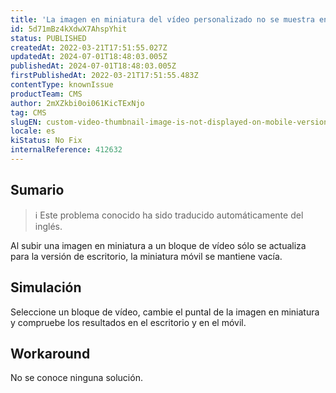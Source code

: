 ```yaml
---
title: 'La imagen en miniatura del vídeo personalizado no se muestra en la versión móvil'
id: 5d71mBz4kXdwX7AhspYhit
status: PUBLISHED
createdAt: 2022-03-21T17:51:55.027Z
updatedAt: 2024-07-01T18:48:03.005Z
publishedAt: 2024-07-01T18:48:03.005Z
firstPublishedAt: 2022-03-21T17:51:55.483Z
contentType: knownIssue
productTeam: CMS
author: 2mXZkbi0oi061KicTExNjo
tag: CMS
slugEN: custom-video-thumbnail-image-is-not-displayed-on-mobile-version
locale: es
kiStatus: No Fix
internalReference: 412632
---
```


## Sumario

>ℹ️ Este problema conocido ha sido traducido automáticamente del inglés.


Al subir una imagen en miniatura a un bloque de vídeo sólo se actualiza para la versión de escritorio, la miniatura móvil se mantiene vacía.




## Simulación


Seleccione un bloque de vídeo, cambie el puntal de la imagen en miniatura y compruebe los resultados en el escritorio y en el móvil.




## Workaround


No se conoce ninguna solución.

